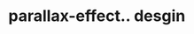 # parallax-effect.. desgin                                                                                                                                                                                                                                                                                                                                                                                                                                                                                                    

